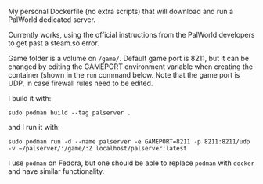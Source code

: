 My personal Dockerfile (no extra scripts) that will download and run a PalWorld dedicated server.

Currently works, using the official instructions from the PalWorld developers to get past a steam.so error.

Game folder is a volume on `/game/`.
Default game port is 8211, but it can be changed by editing the GAMEPORT environment variable when creating the container (shown in the `run` command below. Note that the game port is UDP, in case firewall rules need to be edited.

I build it with:
```
sudo podman build --tag palserver .
```

and I run it with:
```
sudo podman run -d --name palserver -e GAMEPORT=8211 -p 8211:8211/udp -v ~/palserver/:/game/:Z localhost/palserver:latest
```

I use `podman` on Fedora, but one should be able to replace `podman` with `docker` and have similar functionality.

